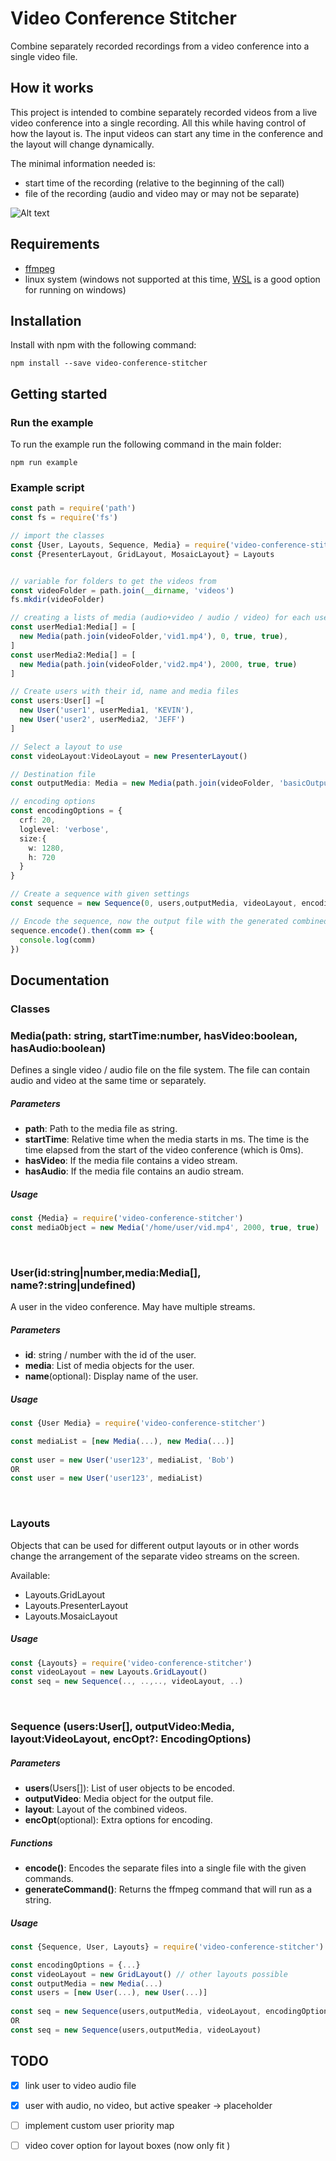 # Video Conference Stitcher

Combine separately recorded recordings from a video conference into a single video file.

## How it works

This project is intended to combine separately recorded videos from a live video conference into a single recording. All this while having control of how the layout is. The input videos can start any time in the conference and the layout will change dynamically. 

The minimal information needed is:

- start time of the recording (relative to the beginning of the call)
- file of the recording (audio and video may or may not be separate)


![Alt text](docs/images/combining-example.jpg?raw=true "Encoding example")

## Requirements

- [ffmpeg](https://ffmpeg.org/download.html)
- linux system (windows not supported at this time, [WSL](https://docs.microsoft.com/en-us/windows/wsl/install-win10) is a good option for running on windows)

## Installation

Install with npm with the following command:

`npm install --save video-conference-stitcher`

## Getting started

### Run the example

To run the example run the following command in the main folder:

`npm run example`

### Example script

```typescript
const path = require('path')
const fs = require('fs')

// import the classes
const {User, Layouts, Sequence, Media} = require('video-conference-stitcher')
const {PresenterLayout, GridLayout, MosaicLayout} = Layouts


// variable for folders to get the videos from
const videoFolder = path.join(__dirname, 'videos')
fs.mkdir(videoFolder)

// creating a lists of media (audio+video / audio / video) for each user
const userMedia1:Media[] = [
  new Media(path.join(videoFolder,'vid1.mp4'), 0, true, true),
]
const userMedia2:Media[] = [
  new Media(path.join(videoFolder,'vid2.mp4'), 2000, true, true)
]

// Create users with their id, name and media files
const users:User[] =[
  new User('user1', userMedia1, 'KEVIN'),
  new User('user2', userMedia2, 'JEFF')
]

// Select a layout to use
const videoLayout:VideoLayout = new PresenterLayout()

// Destination file
const outputMedia: Media = new Media(path.join(videoFolder, 'basicOutput.mp4'), -1, true, true)

// encoding options
const encodingOptions = {
  crf: 20,
  loglevel: 'verbose',
  size:{
    w: 1280,
    h: 720
  }
}

// Create a sequence with given settings
const sequence = new Sequence(0, users,outputMedia, videoLayout, encodingOptions)

// Encode the sequence, now the output file with the generated combined video is generated
sequence.encode().then(comm => {
  console.log(comm)
})
```



## Documentation

### Classes

### Media(path: string, startTime:number, hasVideo:boolean, hasAudio:boolean)

Defines a single video / audio file on the file system. The file can contain audio and video at the same time or separately.

##### Parameters

- **path**: Path to the media file as string.
- **startTime**: Relative time when the media starts in ms. The time is the time elapsed from the start of the video conference (which is 0ms).
- **hasVideo**: If the media file contains a video stream.
- **hasAudio**: If the media file contains an audio stream.

##### Usage

```js
const {Media} = require('video-conference-stitcher')
const mediaObject = new Media('/home/user/vid.mp4', 2000, true, true)
```

&nbsp;
&nbsp;

### User(id:string|number,media:Media[], name?:string|undefined) 

A user in the video conference. May have multiple streams.

##### Parameters

- **id**: string / number with the id of the user.
- **media**: List of media objects for the user.
- **name**(optional): Display name of the user.

##### Usage

```js
const {User Media} = require('video-conference-stitcher')

const mediaList = [new Media(...), new Media(...)]
                                          
const user = new User('user123', mediaList, 'Bob')
OR 
const user = new User('user123', mediaList)
```

&nbsp;
&nbsp;

### Layouts

Objects that can be used for different output layouts or in other words change the arrangement of the separate video streams on the screen.

Available:

- Layouts.GridLayout
- Layouts.PresenterLayout
- Layouts.MosaicLayout

##### Usage

```js
const {Layouts} = require('video-conference-stitcher')
const videoLayout = new Layouts.GridLayout()
const seq = new Sequence(.., ..,.., videoLayout, ..)
```

&nbsp;
&nbsp;

### Sequence (users:User[], outputVideo:Media, layout:VideoLayout, encOpt?: EncodingOptions)

##### Parameters

- **users**(Users[]): List of user objects to be encoded.
- **outputVideo**: Media object for the output file.
- **layout**: Layout of the combined videos.
- **encOpt**(optional): Extra options for encoding.

##### Functions

- **encode()**: Encodes the separate files into a single file with the given commands.
- **generateCommand()**: Returns the ffmpeg command that will run as a string.

##### Usage

```js
const {Sequence, User, Layouts} = require('video-conference-stitcher')

const encodingOptions = {...}
const videoLayout = new GridLayout() // other layouts possible
const outputMedia = new Media(...)
const users = [new User(...), new User(...)]
                                       
const seq = new Sequence(users,outputMedia, videoLayout, encodingOptions)
OR
const seq = new Sequence(users,outputMedia, videoLayout)

```



## TODO

- [x] link user to video audio file
- [x] user with audio, no video, but active speaker -> placeholder
- [ ] implement custom user priority map
- [ ] video cover option for layout boxes (now only fit )





